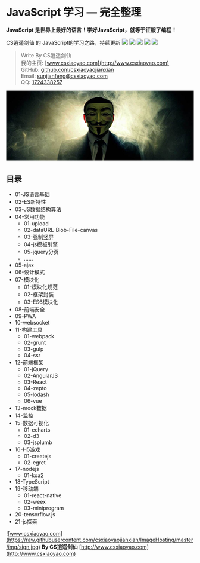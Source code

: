 # JavaScript 学习 — 完全整理
**JavaScript 是世界上最好的语言！学好JavaScript，就等于征服了编程！**

CS逍遥剑仙 的 JavaScript的学习之路，持续更新   [![](
https://img.shields.io/badge/author-csxiaoyao-brightgreen.svg)](http://www.csxiaoyao.com)  [![](https://img.shields.io/github/issues/csxiaoyaojianxian/JavaScriptStudy.svg)](https://github.com/csxiaoyaojianxian/JavaScriptStudy/issues)   [![](https://img.shields.io/github/forks/csxiaoyaojianxian/JavaScriptStudy.svg)](https://github.com/csxiaoyaojianxian/JavaScriptStudy/fork)   [![](https://img.shields.io/github/stars/csxiaoyaojianxian/JavaScriptStudy.svg)](https://github.com/csxiaoyaojianxian/JavaScriptStudy/star)   [![](https://img.shields.io/github/license/csxiaoyaojianxian/JavaScriptStudy.svg)](https://github.com/csxiaoyaojianxian/JavaScriptStudy/blob/master/LICENSE)

> Write By CS逍遥剑仙  
> 我的主页: [www.csxiaoyao.com](http://www.csxiaoyao.com)  
> GitHub: [github.com/csxiaoyaojianxian](https://github.com/csxiaoyaojianxian)  
> Email: sunjianfeng@csxiaoyao.com  
> QQ: [1724338257](wpa.qq.com/msgrd?uin=1724338257&site=qq&menu=yes)

![](https://raw.githubusercontent.com/csxiaoyaojianxian/ImageHosting/master/img/01.jpg)

## 目录
* 01-JS语言基础
* 02-ES新特性
* 03-JS数据结构算法
* 04-常用功能
  + 01-upload
  + 02-dataURL-Blob-File-canvas
  + 03-强制竖屏
  + 04-js模板引擎
  + 05-jquery分页
  + ......
* 05-ajax
* 06-设计模式
* 07-模块化
  + 01-模块化规范
  + 02-框架封装
  + 03-ES6模块化
* 08-前端安全
* 09-PWA
* 10-websocket
* 11-构建工具
  + 01-webpack
  + 02-grunt
  + 03-gulp
  + 04-ssr
* 12-前端框架
  + 01-jQuery
  + 02-AngularJS
  + 03-React
  + 04-zepto
  + 05-lodash
  + 06-vue
* 13-mock数据
* 14-监控
* 15-数据可视化 
  + 01-echarts
  + 02-d3
  + 03-jsplumb
* 16-H5游戏
  + 01-createjs
  + 02-egret
* 17-nodejs
  + 01-koa2
* 18-TypeScript
* 19-移动端
  + 01-react-native
  + 02-weex
  + 03-miniprogram
* 20-tensorflow.js
* 21-js探索

![www.csxiaoyao.com](https://raw.githubusercontent.com/csxiaoyaojianxian/ImageHosting/master/img/sign.jpg)
**By CS逍遥剑仙**
[http://www.csxiaoyao.com](http://www.csxiaoyao.com)